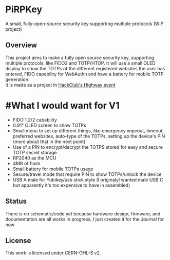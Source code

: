 # PiRPKey
A small, fully-open-source security key supporting multiple protocols (WIP project)


## Overview
This project aims to make a fully open source security key, supporting multiple protocols, like FIDO2 and TOTP/HTOP.
It will use a small OLED display to show the TOTPs of the different registered websites the user has entered, FIDO capability for WebAuthn and have a battery for mobile TOTP generation.  
It is made as a project in [HackClub's Highway event](https://highway.hackclub.com)

# #What I would want for V1

- FIDO 1.2/2 cabability
- 0.91" OLED screen to show TOTPs
- Small menu to set up different things, like emergency wipeout, timeout, preferred websites, auto-type of the TOTPs, setting up the device's PIN (more about that in the next point)
- Use of a PIN to encrypt/decrypt the TOTPS stored for easy and secure TOTP secret storage
- RP2040 as the MCU
- 4MB of flash
- Small battery for mobile TOTPs usage
- Secure/travel mode that require PIN to show TOTPs/unlock the device
- USB A male for Yubikey/usb stick style (I originalyl wanted male USB C but apparently it's too expensive to have in assembled)


## Status
There is no schematic/code yet because hardware design, firmware, and documentation are all works in progress, I just created it for the Journal for now

## License
This work is licensed under CERN-OHL-S v2. 
